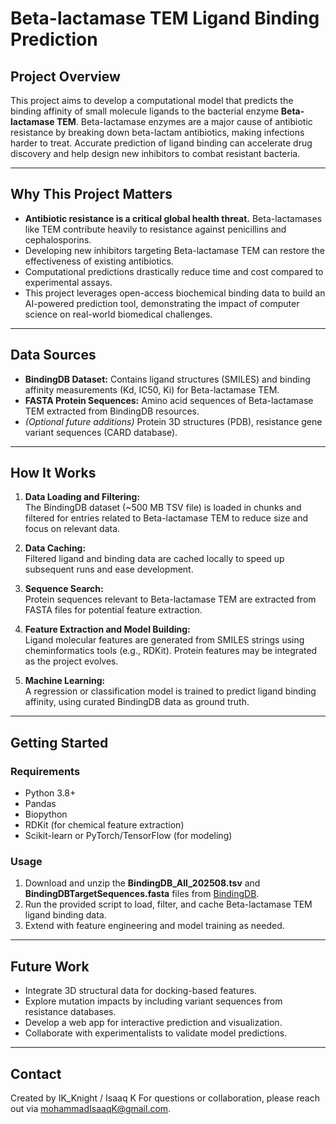 # Beta-lactamase TEM Ligand Binding Prediction

## Project Overview

This project aims to develop a computational model that predicts the binding affinity of small molecule ligands to the bacterial enzyme **Beta-lactamase TEM**. Beta-lactamase enzymes are a major cause of antibiotic resistance by breaking down beta-lactam antibiotics, making infections harder to treat. Accurate prediction of ligand binding can accelerate drug discovery and help design new inhibitors to combat resistant bacteria.

---

## Why This Project Matters

- **Antibiotic resistance is a critical global health threat.** Beta-lactamases like TEM contribute heavily to resistance against penicillins and cephalosporins.
- Developing new inhibitors targeting Beta-lactamase TEM can restore the effectiveness of existing antibiotics.
- Computational predictions drastically reduce time and cost compared to experimental assays.
- This project leverages open-access biochemical binding data to build an AI-powered prediction tool, demonstrating the impact of computer science on real-world biomedical challenges.

---

## Data Sources

- **BindingDB Dataset:** Contains ligand structures (SMILES) and binding affinity measurements (Kd, IC50, Ki) for Beta-lactamase TEM.  
- **FASTA Protein Sequences:** Amino acid sequences of Beta-lactamase TEM extracted from BindingDB resources.  
- *(Optional future additions)* Protein 3D structures (PDB), resistance gene variant sequences (CARD database).

---

## How It Works

1. **Data Loading and Filtering:**  
   The BindingDB dataset (~500 MB TSV file) is loaded in chunks and filtered for entries related to Beta-lactamase TEM to reduce size and focus on relevant data.

2. **Data Caching:**  
   Filtered ligand and binding data are cached locally to speed up subsequent runs and ease development.

3. **Sequence Search:**  
   Protein sequences relevant to Beta-lactamase TEM are extracted from FASTA files for potential feature extraction.

4. **Feature Extraction and Model Building:**  
   Ligand molecular features are generated from SMILES strings using cheminformatics tools (e.g., RDKit). Protein features may be integrated as the project evolves.

5. **Machine Learning:**  
   A regression or classification model is trained to predict ligand binding affinity, using curated BindingDB data as ground truth.

---

## Getting Started

### Requirements

- Python 3.8+  
- Pandas  
- Biopython  
- RDKit (for chemical feature extraction)  
- Scikit-learn or PyTorch/TensorFlow (for modeling)

### Usage

1. Download and unzip the **BindingDB_All_202508.tsv** and **BindingDBTargetSequences.fasta** files from [BindingDB](https://www.bindingdb.org/).  
2. Run the provided script to load, filter, and cache Beta-lactamase TEM ligand binding data.  
3. Extend with feature engineering and model training as needed.

---

## Future Work

- Integrate 3D structural data for docking-based features.  
- Explore mutation impacts by including variant sequences from resistance databases.  
- Develop a web app for interactive prediction and visualization.  
- Collaborate with experimentalists to validate model predictions.

---

## Contact

Created by IK_Knight / Isaaq K
For questions or collaboration, please reach out via mohammadIsaaqK@gmail.com.
